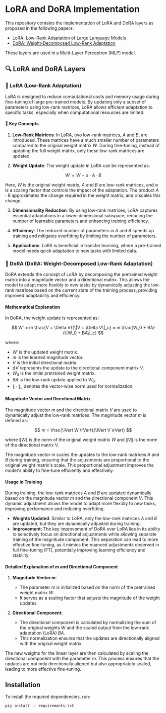 # LoRA and DoRA Implementation

This repository contains the implementation of LoRA and DoRA layers as proposed in the following papers:
- [LoRA: Low-Rank Adaptation of Large Language Models](https://arxiv.org/abs/2106.09685)
- [DoRA: Weight-Decomposed Low-Rank Adaptation](https://arxiv.org/abs/2402.09353)

These layers are used in a Multi-Layer Perceptron (MLP) model.

## 🔍 LoRA and DoRA Layers

### 🔺 LoRA (Low-Rank Adaptation)

LoRA is designed to reduce computational costs and memory usage during fine-tuning of large pre-trained models. By updating only a subset of parameters using low-rank matrices, LoRA allows efficient adaptation to specific tasks, especially when computational resources are limited.
#### 🔑 Key Concepts

1. **Low-Rank Matrices**: In LoRA, two low-rank matrices, $A$ and $B$, are introduced. These matrices have a much smaller number of parameters compared to the original weight matrix $W$. During fine-tuning, instead of updating the full weight matrix, only these low-rank matrices are updated.

2. **Weight Update**: The weight update in LoRA can be represented as:

   
$$
W' = W + \alpha \cdot A \cdot B
$$

Here, $W$ is the original weight matrix, $A$ and $B$ are low-rank matrices, and $\alpha$ is a scaling factor that controls the impact of the adaptation. The product $A \cdot B$ approximates the change required in the weight matrix, and $\alpha$ scales this change.

3. **Dimensionality Reduction**: By using low-rank matrices, LoRA captures essential adaptations in a lower-dimensional subspace, reducing the number of learnable parameters and enhancing training efficiency.

4. **Efficiency**: The reduced number of parameters in $A$ and $B$ speeds up training and mitigates overfitting by limiting the number of parameters.

5. **Applications**: LoRA is beneficial in transfer learning, where a pre-trained model needs quick adaptation to new tasks with limited data.

### 🧭 DoRA (DoRA: Weight-Decomposed Low-Rank Adaptation)

DoRA extends the concept of LoRA by decomposing the pretrained weight matrix into a magnitude vector and a directional matrix. This allows the model to adapt more flexibly to new tasks by dynamically adjusting the low-rank matrices based on the current state of the training process, providing improved adaptability and efficiency.
#### Mathematical Explanation

In DoRA, the weight update is represented as:


$$
W' = m \frac{V + \Delta V}{\|V + \Delta V\|_c} = m \frac{W_0 + BA}{\|W_0 + BA\|_c}
$$


where:
- $W'$ is the updated weight matrix.
- $m$ is the learned magnitude vector.
- $V$ is the initial directional matrix.
- $\Delta V$ represents the update to the directional component matrix $V$.
- $W_0$ is the initial pretrained weight matrix.
- $BA$ is the low-rank update applied to $W_0$.
- $\| \cdot \|_c$ denotes the vector-wise norm used for normalization.

#### Magnitude Vector and Directional Matrix

The magnitude vector $m$ and the directional matrix $V$ are used to dynamically adjust the low-rank matrices. The magnitude vector $m$ is defined as:

$$
m = \frac{\lVert W \rVert}{\lVert V \rVert}
$$

where $\lVert W \rVert$ is the norm of the original weight matrix $W$ and $\lVert V \rVert$ is the norm of the directional matrix $V$.

The magnitude vector $m$ scales the updates to the low-rank matrices $A$ and $B$ during training, ensuring that the adjustments are proportional to the original weight matrix's scale. This proportional adjustment improves the model's ability to fine-tune efficiently and effectively.

#### Usage in Training

During training, the low-rank matrices $A$ and $B$ are updated dynamically based on the magnitude vector $m$ and the directional component $V$. This dynamic adjustment allows the model to adapt more flexibly to new tasks, improving performance and reducing overfitting.

- **Weights Updated**: Similar to LoRA, only the low-rank matrices $A$ and $B$ are updated, but they are dynamically adjusted during training.
- **Improvement**: The key improvement of DoRA over LoRA lies in its ability to selectively focus on 
  directional adjustments while allowing separate training of the magnitude component. This separation can lead to 
  more effective fine-tuning, as it mimics the nuanced adjustments observed in full fine-tuning (FT), potentially improving learning efficiency and stability.

#### Detailed Explanation of $m$ and Directional Component

1. **Magnitude Vector $m$**: 
   - The parameter $m$ is initialized based on the norm of the pretrained weight matrix $W$.
   - It serves as a scaling factor that adjusts the magnitude of the weight updates.

2. **Directional Component**:
   - The directional component is calculated by normalizing the sum of the original weights $W$ and the scaled output from the low-rank adaptation (LoRA) $BA$.
   - This normalization ensures that the updates are directionally aligned with the original weight matrix.

The new weights for the linear layer are then calculated by scaling the directional component with the parameter $m$. This process ensures that the updates are not only directionally aligned but also appropriately scaled, leading to more effective fine-tuning.

## Installation

To install the required dependencies, run:

```bash
pip install -r requirements.txt
```